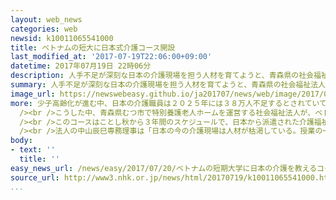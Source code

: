 ```yaml
---
layout: web_news
categories: web
newsid: k10011065541000
title: ベトナムの短大に日本式介護コース開設
last_modified_at: '2017-07-19T22:06:00+09:00'
datetime: 2017年07月19日 22時06分
description: 人手不足が深刻な日本の介護現場を担う人材を育てようと、青森県の社会福祉法人がベトナムにある医療系の短期大学と協力し、現地で日本式の介護を教えるコースを開設することになりました。
summary: 人手不足が深刻な日本の介護現場を担う人材を育てようと、青森県の社会福祉法人がベトナムにある医療系の短期大学と協力し、現地で日本式の介護を教えるコースを開設することになりました。
image_url: https://newswebeasy.github.io/ja201707/news/web/image/2017/07/20/k10011065541000.jpg
more: 少子高齢化が進む中、日本の介護職員は２０２５年には３８万人不足するとされていて、政府はこうした不足を解消しようと、外国人技能実習生を活用する制度の検討を進めています。<br
  /><br />こうした中、青森県むつ市で特別養護老人ホームを運営する社会福祉法人が、ベトナム中部のフエにある医療短期大学と介護コースを設置することで合意し、１９日、覚書を結びました。<br
  /><br />このコースはことし秋から３年間のスケジュールで、日本から派遣された介護福祉士が看護学科の学生を対象に日本式の介護の技術や日本語を教えるというもので、一部の授業は大学の単位として認められます。この法人ではおととしからフエにあるほかの大学でも介護の技術を教えるコースを開設しており、今回の取り組みはそれに続くものです。<br
  /><br />法人の中山辰巳専務理事は「日本の今の介護現場は人材が枯渇している。授業の一環として日本式の介護を学んでもらうことで、日本の介護人材不足を補う大きな力になってくれると思う」と話していました。
body:
- text: ''
  title: ''
easy_news_url: /news/easy/2017/07/20/ベトナムの短期大学に日本の介護を教えるコースができる/
source_url: http://www3.nhk.or.jp/news/html/20170719/k10011065541000.html
...
```

